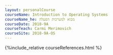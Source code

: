 ```yaml
---
layout: personalCourse
courseName: Introduction to Operating Systems
courseName_he: מבוא למערכות הפעלה
courseDate: 2018-9A
courseTeach: Carmi Merimovich
courseSite: 2018-9A-OS
---
```

{%include_relative courseReferences.html %}
